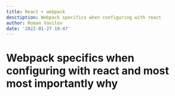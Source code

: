 ```yaml
---
title: React + webpack
desctiption: Webpack specifics when configuring with react
author: Roman Vavilov
date: '2022-01-27 19:47'
---
```


# Webpack specifics when configuring with react and most most importantly why

